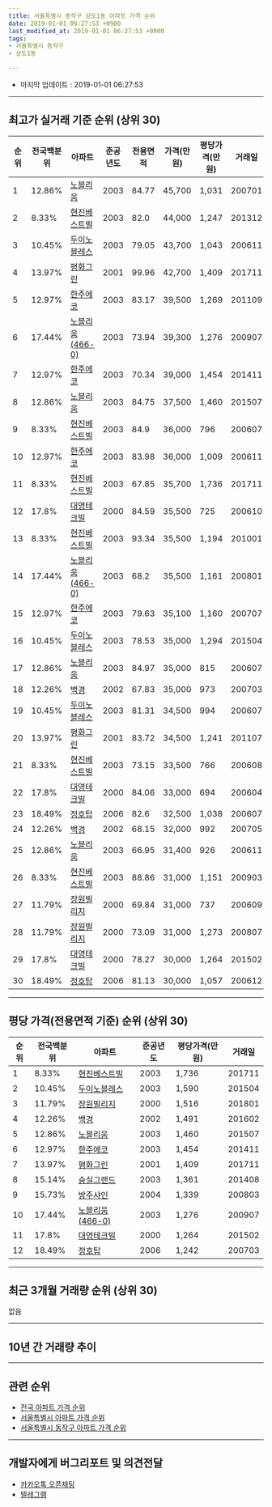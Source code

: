 ```yaml
---
title: 서울특별시 동작구 상도1동 아파트 가격 순위
date: 2019-01-01 06:27:53 +0900
last_modified_at: 2019-01-01 06:27:53 +0900
tags:
- 서울특별시 동작구
- 상도1동

---
```


* 마지막 업데이트 : 2019-01-01 06:27:53

---

## 최고가 실거래 기준 순위 (상위 30)


|순위|전국백분위|아파트|준공년도|전용면적|가격(만원)|평당가격(만원)|거래일|
|---|---|---|---|---|---|---|---|
|1|12.86%|[노블리움](https://search.naver.com/search.naver?query=%EC%84%9C%EC%9A%B8%ED%8A%B9%EB%B3%84%EC%8B%9C+%EB%8F%99%EC%9E%91%EA%B5%AC+%EC%83%81%EB%8F%841%EB%8F%99+%EB%85%B8%EB%B8%94%EB%A6%AC%EC%9B%80)|2003|84.77|45,700|1,031|200701|
|2|8.33%|[현진베스트빌](https://search.naver.com/search.naver?query=%EC%84%9C%EC%9A%B8%ED%8A%B9%EB%B3%84%EC%8B%9C+%EB%8F%99%EC%9E%91%EA%B5%AC+%EC%83%81%EB%8F%841%EB%8F%99+%ED%98%84%EC%A7%84%EB%B2%A0%EC%8A%A4%ED%8A%B8%EB%B9%8C)|2003|82.0|44,000|1,247|201312|
|3|10.45%|[두이노블레스](https://search.naver.com/search.naver?query=%EC%84%9C%EC%9A%B8%ED%8A%B9%EB%B3%84%EC%8B%9C+%EB%8F%99%EC%9E%91%EA%B5%AC+%EC%83%81%EB%8F%841%EB%8F%99+%EB%91%90%EC%9D%B4%EB%85%B8%EB%B8%94%EB%A0%88%EC%8A%A4)|2003|79.05|43,700|1,043|200611|
|4|13.97%|[평화그린](https://search.naver.com/search.naver?query=%EC%84%9C%EC%9A%B8%ED%8A%B9%EB%B3%84%EC%8B%9C+%EB%8F%99%EC%9E%91%EA%B5%AC+%EC%83%81%EB%8F%841%EB%8F%99+%ED%8F%89%ED%99%94%EA%B7%B8%EB%A6%B0)|2001|99.96|42,700|1,409|201711|
|5|12.97%|[한주에코](https://search.naver.com/search.naver?query=%EC%84%9C%EC%9A%B8%ED%8A%B9%EB%B3%84%EC%8B%9C+%EB%8F%99%EC%9E%91%EA%B5%AC+%EC%83%81%EB%8F%841%EB%8F%99+%ED%95%9C%EC%A3%BC%EC%97%90%EC%BD%94)|2003|83.17|39,500|1,269|201109|
|6|17.44%|[노블리움(466-0)](https://search.naver.com/search.naver?query=%EC%84%9C%EC%9A%B8%ED%8A%B9%EB%B3%84%EC%8B%9C+%EB%8F%99%EC%9E%91%EA%B5%AC+%EC%83%81%EB%8F%841%EB%8F%99+%EB%85%B8%EB%B8%94%EB%A6%AC%EC%9B%80%28466-0%29)|2003|73.94|39,300|1,276|200907|
|7|12.97%|[한주에코](https://search.naver.com/search.naver?query=%EC%84%9C%EC%9A%B8%ED%8A%B9%EB%B3%84%EC%8B%9C+%EB%8F%99%EC%9E%91%EA%B5%AC+%EC%83%81%EB%8F%841%EB%8F%99+%ED%95%9C%EC%A3%BC%EC%97%90%EC%BD%94)|2003|70.34|39,000|1,454|201411|
|8|12.86%|[노블리움](https://search.naver.com/search.naver?query=%EC%84%9C%EC%9A%B8%ED%8A%B9%EB%B3%84%EC%8B%9C+%EB%8F%99%EC%9E%91%EA%B5%AC+%EC%83%81%EB%8F%841%EB%8F%99+%EB%85%B8%EB%B8%94%EB%A6%AC%EC%9B%80)|2003|84.75|37,500|1,460|201507|
|9|8.33%|[현진베스트빌](https://search.naver.com/search.naver?query=%EC%84%9C%EC%9A%B8%ED%8A%B9%EB%B3%84%EC%8B%9C+%EB%8F%99%EC%9E%91%EA%B5%AC+%EC%83%81%EB%8F%841%EB%8F%99+%ED%98%84%EC%A7%84%EB%B2%A0%EC%8A%A4%ED%8A%B8%EB%B9%8C)|2003|84.9|36,000|796|200607|
|10|12.97%|[한주에코](https://search.naver.com/search.naver?query=%EC%84%9C%EC%9A%B8%ED%8A%B9%EB%B3%84%EC%8B%9C+%EB%8F%99%EC%9E%91%EA%B5%AC+%EC%83%81%EB%8F%841%EB%8F%99+%ED%95%9C%EC%A3%BC%EC%97%90%EC%BD%94)|2003|83.98|36,000|1,009|200611|
|11|8.33%|[현진베스트빌](https://search.naver.com/search.naver?query=%EC%84%9C%EC%9A%B8%ED%8A%B9%EB%B3%84%EC%8B%9C+%EB%8F%99%EC%9E%91%EA%B5%AC+%EC%83%81%EB%8F%841%EB%8F%99+%ED%98%84%EC%A7%84%EB%B2%A0%EC%8A%A4%ED%8A%B8%EB%B9%8C)|2003|67.85|35,700|1,736|201711|
|12|17.8%|[대영테크빌](https://search.naver.com/search.naver?query=%EC%84%9C%EC%9A%B8%ED%8A%B9%EB%B3%84%EC%8B%9C+%EB%8F%99%EC%9E%91%EA%B5%AC+%EC%83%81%EB%8F%841%EB%8F%99+%EB%8C%80%EC%98%81%ED%85%8C%ED%81%AC%EB%B9%8C)|2000|84.59|35,500|725|200610|
|13|8.33%|[현진베스트빌](https://search.naver.com/search.naver?query=%EC%84%9C%EC%9A%B8%ED%8A%B9%EB%B3%84%EC%8B%9C+%EB%8F%99%EC%9E%91%EA%B5%AC+%EC%83%81%EB%8F%841%EB%8F%99+%ED%98%84%EC%A7%84%EB%B2%A0%EC%8A%A4%ED%8A%B8%EB%B9%8C)|2003|93.34|35,500|1,194|201001|
|14|17.44%|[노블리움(466-0)](https://search.naver.com/search.naver?query=%EC%84%9C%EC%9A%B8%ED%8A%B9%EB%B3%84%EC%8B%9C+%EB%8F%99%EC%9E%91%EA%B5%AC+%EC%83%81%EB%8F%841%EB%8F%99+%EB%85%B8%EB%B8%94%EB%A6%AC%EC%9B%80%28466-0%29)|2003|68.2|35,500|1,161|200801|
|15|12.97%|[한주에코](https://search.naver.com/search.naver?query=%EC%84%9C%EC%9A%B8%ED%8A%B9%EB%B3%84%EC%8B%9C+%EB%8F%99%EC%9E%91%EA%B5%AC+%EC%83%81%EB%8F%841%EB%8F%99+%ED%95%9C%EC%A3%BC%EC%97%90%EC%BD%94)|2003|79.63|35,100|1,160|200707|
|16|10.45%|[두이노블레스](https://search.naver.com/search.naver?query=%EC%84%9C%EC%9A%B8%ED%8A%B9%EB%B3%84%EC%8B%9C+%EB%8F%99%EC%9E%91%EA%B5%AC+%EC%83%81%EB%8F%841%EB%8F%99+%EB%91%90%EC%9D%B4%EB%85%B8%EB%B8%94%EB%A0%88%EC%8A%A4)|2003|78.53|35,000|1,294|201504|
|17|12.86%|[노블리움](https://search.naver.com/search.naver?query=%EC%84%9C%EC%9A%B8%ED%8A%B9%EB%B3%84%EC%8B%9C+%EB%8F%99%EC%9E%91%EA%B5%AC+%EC%83%81%EB%8F%841%EB%8F%99+%EB%85%B8%EB%B8%94%EB%A6%AC%EC%9B%80)|2003|84.97|35,000|815|200607|
|18|12.26%|[백경](https://search.naver.com/search.naver?query=%EC%84%9C%EC%9A%B8%ED%8A%B9%EB%B3%84%EC%8B%9C+%EB%8F%99%EC%9E%91%EA%B5%AC+%EC%83%81%EB%8F%841%EB%8F%99+%EB%B0%B1%EA%B2%BD)|2002|67.83|35,000|973|200703|
|19|10.45%|[두이노블레스](https://search.naver.com/search.naver?query=%EC%84%9C%EC%9A%B8%ED%8A%B9%EB%B3%84%EC%8B%9C+%EB%8F%99%EC%9E%91%EA%B5%AC+%EC%83%81%EB%8F%841%EB%8F%99+%EB%91%90%EC%9D%B4%EB%85%B8%EB%B8%94%EB%A0%88%EC%8A%A4)|2003|81.31|34,500|994|200607|
|20|13.97%|[평화그린](https://search.naver.com/search.naver?query=%EC%84%9C%EC%9A%B8%ED%8A%B9%EB%B3%84%EC%8B%9C+%EB%8F%99%EC%9E%91%EA%B5%AC+%EC%83%81%EB%8F%841%EB%8F%99+%ED%8F%89%ED%99%94%EA%B7%B8%EB%A6%B0)|2001|83.72|34,500|1,241|201107|
|21|8.33%|[현진베스트빌](https://search.naver.com/search.naver?query=%EC%84%9C%EC%9A%B8%ED%8A%B9%EB%B3%84%EC%8B%9C+%EB%8F%99%EC%9E%91%EA%B5%AC+%EC%83%81%EB%8F%841%EB%8F%99+%ED%98%84%EC%A7%84%EB%B2%A0%EC%8A%A4%ED%8A%B8%EB%B9%8C)|2003|73.15|33,500|766|200608|
|22|17.8%|[대영테크빌](https://search.naver.com/search.naver?query=%EC%84%9C%EC%9A%B8%ED%8A%B9%EB%B3%84%EC%8B%9C+%EB%8F%99%EC%9E%91%EA%B5%AC+%EC%83%81%EB%8F%841%EB%8F%99+%EB%8C%80%EC%98%81%ED%85%8C%ED%81%AC%EB%B9%8C)|2000|84.06|33,000|694|200604|
|23|18.49%|[정호탑](https://search.naver.com/search.naver?query=%EC%84%9C%EC%9A%B8%ED%8A%B9%EB%B3%84%EC%8B%9C+%EB%8F%99%EC%9E%91%EA%B5%AC+%EC%83%81%EB%8F%841%EB%8F%99+%EC%A0%95%ED%98%B8%ED%83%91)|2006|82.6|32,500|1,038|200607|
|24|12.26%|[백경](https://search.naver.com/search.naver?query=%EC%84%9C%EC%9A%B8%ED%8A%B9%EB%B3%84%EC%8B%9C+%EB%8F%99%EC%9E%91%EA%B5%AC+%EC%83%81%EB%8F%841%EB%8F%99+%EB%B0%B1%EA%B2%BD)|2002|68.15|32,000|992|200705|
|25|12.86%|[노블리움](https://search.naver.com/search.naver?query=%EC%84%9C%EC%9A%B8%ED%8A%B9%EB%B3%84%EC%8B%9C+%EB%8F%99%EC%9E%91%EA%B5%AC+%EC%83%81%EB%8F%841%EB%8F%99+%EB%85%B8%EB%B8%94%EB%A6%AC%EC%9B%80)|2003|66.95|31,400|926|200611|
|26|8.33%|[현진베스트빌](https://search.naver.com/search.naver?query=%EC%84%9C%EC%9A%B8%ED%8A%B9%EB%B3%84%EC%8B%9C+%EB%8F%99%EC%9E%91%EA%B5%AC+%EC%83%81%EB%8F%841%EB%8F%99+%ED%98%84%EC%A7%84%EB%B2%A0%EC%8A%A4%ED%8A%B8%EB%B9%8C)|2003|88.86|31,000|1,151|200903|
|27|11.79%|[장원빌리지](https://search.naver.com/search.naver?query=%EC%84%9C%EC%9A%B8%ED%8A%B9%EB%B3%84%EC%8B%9C+%EB%8F%99%EC%9E%91%EA%B5%AC+%EC%83%81%EB%8F%841%EB%8F%99+%EC%9E%A5%EC%9B%90%EB%B9%8C%EB%A6%AC%EC%A7%80)|2000|69.84|31,000|737|200609|
|28|11.79%|[장원빌리지](https://search.naver.com/search.naver?query=%EC%84%9C%EC%9A%B8%ED%8A%B9%EB%B3%84%EC%8B%9C+%EB%8F%99%EC%9E%91%EA%B5%AC+%EC%83%81%EB%8F%841%EB%8F%99+%EC%9E%A5%EC%9B%90%EB%B9%8C%EB%A6%AC%EC%A7%80)|2000|73.09|31,000|1,273|200807|
|29|17.8%|[대영테크빌](https://search.naver.com/search.naver?query=%EC%84%9C%EC%9A%B8%ED%8A%B9%EB%B3%84%EC%8B%9C+%EB%8F%99%EC%9E%91%EA%B5%AC+%EC%83%81%EB%8F%841%EB%8F%99+%EB%8C%80%EC%98%81%ED%85%8C%ED%81%AC%EB%B9%8C)|2000|78.27|30,000|1,264|201502|
|30|18.49%|[정호탑](https://search.naver.com/search.naver?query=%EC%84%9C%EC%9A%B8%ED%8A%B9%EB%B3%84%EC%8B%9C+%EB%8F%99%EC%9E%91%EA%B5%AC+%EC%83%81%EB%8F%841%EB%8F%99+%EC%A0%95%ED%98%B8%ED%83%91)|2006|81.13|30,000|1,057|200612|


---

## 평당 가격(전용면적 기준) 순위 (상위 30)


|순위|전국백분위|아파트|준공년도|평당가격(만원)|거래일|
|---|---|---|---|---|---|
|1|8.33%|[현진베스트빌](https://search.naver.com/search.naver?query=%EC%84%9C%EC%9A%B8%ED%8A%B9%EB%B3%84%EC%8B%9C+%EB%8F%99%EC%9E%91%EA%B5%AC+%EC%83%81%EB%8F%841%EB%8F%99+%ED%98%84%EC%A7%84%EB%B2%A0%EC%8A%A4%ED%8A%B8%EB%B9%8C)|2003|1,736|201711|
|2|10.45%|[두이노블레스](https://search.naver.com/search.naver?query=%EC%84%9C%EC%9A%B8%ED%8A%B9%EB%B3%84%EC%8B%9C+%EB%8F%99%EC%9E%91%EA%B5%AC+%EC%83%81%EB%8F%841%EB%8F%99+%EB%91%90%EC%9D%B4%EB%85%B8%EB%B8%94%EB%A0%88%EC%8A%A4)|2003|1,590|201504|
|3|11.79%|[장원빌리지](https://search.naver.com/search.naver?query=%EC%84%9C%EC%9A%B8%ED%8A%B9%EB%B3%84%EC%8B%9C+%EB%8F%99%EC%9E%91%EA%B5%AC+%EC%83%81%EB%8F%841%EB%8F%99+%EC%9E%A5%EC%9B%90%EB%B9%8C%EB%A6%AC%EC%A7%80)|2000|1,516|201801|
|4|12.26%|[백경](https://search.naver.com/search.naver?query=%EC%84%9C%EC%9A%B8%ED%8A%B9%EB%B3%84%EC%8B%9C+%EB%8F%99%EC%9E%91%EA%B5%AC+%EC%83%81%EB%8F%841%EB%8F%99+%EB%B0%B1%EA%B2%BD)|2002|1,491|201602|
|5|12.86%|[노블리움](https://search.naver.com/search.naver?query=%EC%84%9C%EC%9A%B8%ED%8A%B9%EB%B3%84%EC%8B%9C+%EB%8F%99%EC%9E%91%EA%B5%AC+%EC%83%81%EB%8F%841%EB%8F%99+%EB%85%B8%EB%B8%94%EB%A6%AC%EC%9B%80)|2003|1,460|201507|
|6|12.97%|[한주에코](https://search.naver.com/search.naver?query=%EC%84%9C%EC%9A%B8%ED%8A%B9%EB%B3%84%EC%8B%9C+%EB%8F%99%EC%9E%91%EA%B5%AC+%EC%83%81%EB%8F%841%EB%8F%99+%ED%95%9C%EC%A3%BC%EC%97%90%EC%BD%94)|2003|1,454|201411|
|7|13.97%|[평화그린](https://search.naver.com/search.naver?query=%EC%84%9C%EC%9A%B8%ED%8A%B9%EB%B3%84%EC%8B%9C+%EB%8F%99%EC%9E%91%EA%B5%AC+%EC%83%81%EB%8F%841%EB%8F%99+%ED%8F%89%ED%99%94%EA%B7%B8%EB%A6%B0)|2001|1,409|201711|
|8|15.14%|[숭실그랜드](https://search.naver.com/search.naver?query=%EC%84%9C%EC%9A%B8%ED%8A%B9%EB%B3%84%EC%8B%9C+%EB%8F%99%EC%9E%91%EA%B5%AC+%EC%83%81%EB%8F%841%EB%8F%99+%EC%88%AD%EC%8B%A4%EA%B7%B8%EB%9E%9C%EB%93%9C)|2003|1,361|201408|
|9|15.73%|[방주샤인](https://search.naver.com/search.naver?query=%EC%84%9C%EC%9A%B8%ED%8A%B9%EB%B3%84%EC%8B%9C+%EB%8F%99%EC%9E%91%EA%B5%AC+%EC%83%81%EB%8F%841%EB%8F%99+%EB%B0%A9%EC%A3%BC%EC%83%A4%EC%9D%B8)|2004|1,339|200803|
|10|17.44%|[노블리움(466-0)](https://search.naver.com/search.naver?query=%EC%84%9C%EC%9A%B8%ED%8A%B9%EB%B3%84%EC%8B%9C+%EB%8F%99%EC%9E%91%EA%B5%AC+%EC%83%81%EB%8F%841%EB%8F%99+%EB%85%B8%EB%B8%94%EB%A6%AC%EC%9B%80%28466-0%29)|2003|1,276|200907|
|11|17.8%|[대영테크빌](https://search.naver.com/search.naver?query=%EC%84%9C%EC%9A%B8%ED%8A%B9%EB%B3%84%EC%8B%9C+%EB%8F%99%EC%9E%91%EA%B5%AC+%EC%83%81%EB%8F%841%EB%8F%99+%EB%8C%80%EC%98%81%ED%85%8C%ED%81%AC%EB%B9%8C)|2000|1,264|201502|
|12|18.49%|[정호탑](https://search.naver.com/search.naver?query=%EC%84%9C%EC%9A%B8%ED%8A%B9%EB%B3%84%EC%8B%9C+%EB%8F%99%EC%9E%91%EA%B5%AC+%EC%83%81%EB%8F%841%EB%8F%99+%EC%A0%95%ED%98%B8%ED%83%91)|2006|1,242|200703|


---

## 최근 3개월 거래량 순위 (상위 30)

없음

---

## 10년 간 거래량 추이


<div style="width:100%;">
    <canvas id="deal_progress" height="250"></canvas>
</div>

<script>
new Chart(document.getElementById("deal_progress"), {
    type: 'line',
    data: {
        labels: ['200901','200902','200903','200904','200905','200906','200907','200908','200909','200910','200911','200912','201001','201002','201003','201004','201005','201006','201007','201008','201009','201010','201011','201012','201101','201102','201103','201104','201105','201106','201107','201108','201109','201110','201111','201112','201201','201202','201203','201204','201205','201206','201207','201208','201209','201210','201211','201212','201301','201302','201303','201304','201305','201306','201307','201308','201309','201310','201311','201312','201401','201402','201403','201404','201405','201406','201407','201408','201409','201410','201411','201412','201501','201502','201503','201504','201505','201506','201507','201508','201509','201510','201511','201512','201601','201602','201603','201604','201605','201606','201607','201608','201609','201610','201611','201612','201701','201702','201703','201704','201705','201706','201707','201708','201709','201710','201711','201712','201801','201802','201803','201804','201805','201806','201807','201808','201809','201810','201811','201812','201901'],
        datasets: [{
            label: '실거래 수',
            pointRadius: 1,
            data: [1, 0, 1, 2, 0, 0, 2, 3, 0, 0, 0, 0, 2, 0, 1, 0, 0, 0, 0, 0, 0, 0, 0, 0, 0, 1, 0, 1, 0, 0, 2, 1, 2, 1, 0, 1, 1, 0, 0, 0, 1, 1, 0, 0, 1, 1, 0, 0, 1, 0, 1, 1, 1, 0, 0, 0, 0, 0, 1, 1, 1, 0, 0, 0, 1, 0, 0, 1, 0, 1, 1, 0, 2, 2, 3, 4, 2, 2, 3, 1, 3, 3, 1, 1, 0, 1, 3, 1, 1, 0, 1, 0, 1, 0, 0, 1, 0, 0, 2, 1, 0, 1, 1, 0, 2, 1, 3, 0, 1, 0, 1, 1, 1, 2, 1, 4, 1, 0, 0, 0, 0],
            borderColor: "rgba(255, 201, 14, 1)",
            backgroundColor: "rgba(255, 201, 14, 0.5)",
            fill: true,
        }]
    },
    options: {
        responsive: true,
        title: {
            display: true,
            text: '10년간 거래량 추이'
        },
        tooltips: {
            mode: 'index',
            intersect: false,
        },
        hover: {
            mode: 'nearest',
            intersect: true
        },
        scales: {
            xAxes: [{
                display: true,
                scaleLabel: {
                    display: true,
                    labelString: '년/월'
                }
            }],
            yAxes: [{
                display: true,
                ticks: {
                    suggestedMin: 0,
                },
                scaleLabel: {
                    display: true,
                    labelString: '실거래 수'
                }
            }]
        }
    }
});

</script>


---

## 관련 순위

- [전국 아파트 가격 순위](https://inasie.github.io/apt-ranking/전국)
- [서울특별시 아파트 가격 순위](https://inasie.github.io/apt-ranking/서울특별시)
- [서울특별시 동작구 아파트 가격 순위](https://inasie.github.io/apt-ranking/서울특별시-동작구)


---

## 개발자에게 버그리포트 및 의견전달

- [카카오톡 오픈채팅](https://open.kakao.com/o/gLJUAP4)
- [텔레그램](https://t.me/inasie)

